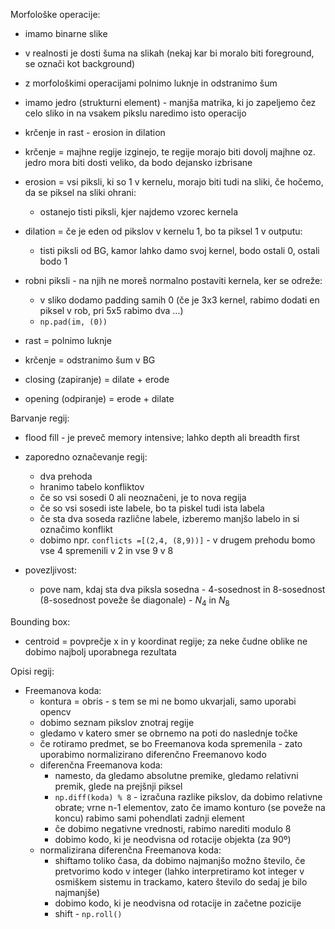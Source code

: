 Morfološke operacije:
- imamo binarne slike
- v realnosti je dosti šuma na slikah (nekaj kar bi moralo biti foreground, se označi kot background)
- z morfološkimi operacijami polnimo luknje in odstranimo šum
- imamo jedro (strukturni element) - manjša matrika, ki jo zapeljemo čez celo sliko in na vsakem pikslu naredimo isto operacijo
- krčenje in rast - erosion in dilation

- krčenje = majhne regije izginejo, te regije morajo biti dovolj majhne oz. jedro mora biti dosti veliko, da bodo dejansko izbrisane
- erosion = vsi piksli, ki so 1 v kernelu, morajo biti tudi na sliki, če hočemo, da se piksel na sliki ohrani:
	- ostanejo tisti piksli, kjer najdemo vzorec kernela
- dilation = če je eden od pikslov v kernelu 1, bo ta piksel 1 v outputu:
	- tisti piksli od BG, kamor lahko damo svoj kernel, bodo ostali 0, ostali bodo 1

- robni piksli - na njih ne moreš normalno postaviti kernela, ker se odreže:
	- v sliko dodamo padding samih 0 (če je 3x3 kernel, rabimo dodati en piksel v rob, pri 5x5 rabimo dva ...)
	- `np.pad(im, (0))`

- rast = polnimo luknje
- krčenje = odstranimo šum v BG

- closing (zapiranje) = dilate + erode
- opening (odpiranje) = erode + dilate

Barvanje regij:
- flood fill - je preveč memory intensive; lahko depth ali breadth first
- zaporedno označevanje regij:
	- dva prehoda
	- hranimo tabelo konfliktov
	- če so vsi sosedi 0 ali neoznačeni, je to nova regija
	- če so vsi sosedi iste labele, bo ta piskel tudi ista labela
	- če sta dva soseda različne labele, izberemo manjšo labelo in si označimo konflikt
	- dobimo npr. `conflicts =[(2,4, (8,9))]` - v drugem prehodu bomo vse 4 spremenili v 2 in vse 9 v 8

- povezljivost:
	- pove nam, kdaj sta dva piksla sosedna - 4-sosednost in 8-sosednost (8-sosednost poveže še diagonale) - $N_4$ in $N_8$

Bounding box:
- centroid = povprečje x in y koordinat regije; za neke čudne oblike ne dobimo najbolj uporabnega rezultata

Opisi regij:
- Freemanova koda:
	- kontura = obris - s tem se mi ne bomo ukvarjali, samo uporabi opencv
	- dobimo seznam pikslov znotraj regije
	- gledamo v katero smer se obrnemo na poti do naslednje točke
	- če rotiramo predmet, se bo Freemanova koda spremenila - zato uporabimo normalizirano diferenčno Freemanovo kodo
	- diferenčna Freemanova koda:
		- namesto, da gledamo absolutne premike, gledamo relativni premik, glede na prejšnji piksel
		- `np.diff(koda) % 8` - izračuna razlike pikslov, da dobimo relativne obrate; vrne n-1 elementov, zato če imamo konturo (se poveže na koncu) rabimo sami pohendlati zadnji element
		- če dobimo negativne vrednosti, rabimo narediti modulo 8
		- dobimo kodo, ki je neodvisna od rotacije objekta (za 90º)
	- normalizirana diferenčna Freemanova koda:
		- shiftamo toliko časa, da dobimo najmanjšo možno število, če pretvorimo kodo v integer (lahko interpretiramo kot integer v osmiškem sistemu in trackamo, katero število do sedaj je bilo najmanjše)
		- dobimo kodo, ki je neodvisna od rotacije in začetne pozicije
		- shift - `np.roll()`